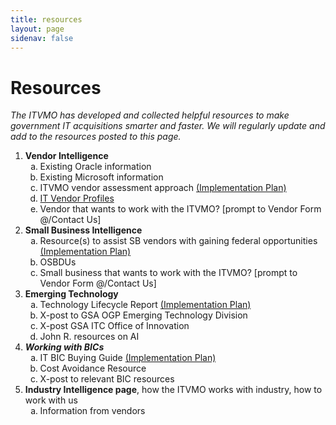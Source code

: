 ```yaml
---
title: resources
layout: page
sidenav: false
---
```


# Resources

<p><em>The ITVMO has developed and collected helpful resources to make government IT acquisitions smarter and faster. We will regularly update and add to the resources posted to this page.</em></p>

<!--## Section heading (h2)-->

<ol style="list-style-type: number;">
  <li><strong>Vendor Intelligence</strong>
    <ol style="list-style-type: lower-alpha;">
        <li>Existing Oracle information</li>
        <li>Existing Microsoft information</li>
        <li>ITVMO vendor assessment approach <a href="">(Implementation Plan)</a></li>
        <li><a href="">IT Vendor Profiles</a></li>
        <li>Vendor that wants to work with the ITVMO? [prompt to Vendor Form @/Contact Us]</li>
    </ol></li>
  <li><strong>Small Business Intelligence</strong>
    <ol style="list-style-type: lower-alpha;">
        <li>Resource(s) to assist SB vendors with gaining federal opportunities <a href="">(Implementation Plan)</a></li>
        <li>OSBDUs</li>
        <li>Small business that wants to work with the ITVMO? [prompt to Vendor Form @/Contact Us]</li>
    </ol>
  </li>
  <li><strong>Emerging Technology</strong>
  <ol style="list-style-type: lower-alpha;">
        <li>Technology Lifecycle Report <a href="">(Implementation Plan)</a></li>
        <li>X-post to GSA OGP Emerging Technology Division</li>
        <li>X-post GSA ITC Office of Innovation</li>
        <li>John R. resources on AI</li>
    </ol>
  </li>
  <li><strong><em>Working with BICs</em></strong>
  <ol style="list-style-type: lower-alpha;">
        <li>IT BIC Buying Guide <a href="">(Implementation Plan)</a></li>
        <li>Cost Avoidance Resource</li>
        <li>X-post to relevant BIC resources</li>
    </ol>
  </li>
  <li><strong>Industry Intelligence page</strong>, how the ITVMO works with industry, how to work with us
  <ol style="list-style-type: lower-alpha;">
        <li>Information from vendors</li>
    </ol>
  </li>
</ol>

<!--### Subsection heading (h3)

The particulars of your body copy will be determined by the topic of your page. Regardless of topic, it’s a good practice to follow the inverted pyramid structure when writing copy: Begin with the information that’s most important to your users and then present information of less importance.

Keep each section and subsection focused — a good approach is to include one theme (topic) per section.

#### Subsection heading (h4)

Use the side navigation menu to help your users quickly skip to different sections of your page. The menu is best suited to displaying a hierarchy with one to three levels and, as we mentioned, to display the sub-navigation of a given page.

Read the full documentation on our side navigation on the component page.-->
